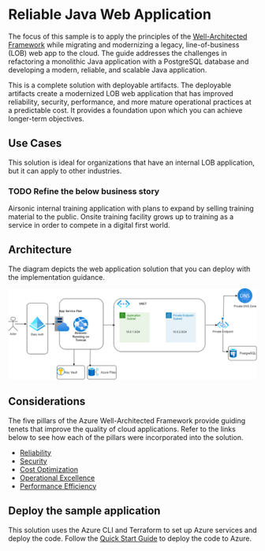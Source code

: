 # Reliable Java Web Application

The focus of this sample is to apply the principles of the [Well-Architected Framework](https://docs.microsoft.com/azure/architecture/framework/) while migrating and modernizing a legacy, line-of-business (LOB) web app to the cloud. The guide addresses the challenges in refactoring a monolithic Java application with a PostgreSQL database and developing a modern, reliable, and scalable Java application. 

This is a complete solution with deployable artifacts. The deployable artifacts create a modernized LOB web application that has improved reliability, security, performance, and more mature operational practices at a predictable cost. It provides a foundation upon which you can achieve longer-term objectives.

## Use Cases

This solution is ideal for organizations that have an internal LOB application, but it can apply to other industries.

### TODO Refine the below business story

Airsonic internal training application with plans to expand by selling training material to the public. Onsite training facility grows up to training as a service in order to compete in a digital first world.

## Architecture

The diagram depicts the web application solution that you can deploy with the implementation guidance.

![Aisonic Azure architecture](assets/airsonic-azure-architecture.png)

## Considerations

The five pillars of the Azure Well-Architected Framework provide guiding tenets that improve the quality of cloud applications.  Refer to the links below to see how each of the pillars were incorporated into the solution.

- [Reliability](./reliability.md)
- [Security](./security.md)
- [Cost Optimization](./cost-optimization.md)
- [Operational Excellence](./operational-excellence.md)
- [Performance Efficiency](./performance-efficiency.md)

## Deploy the sample application

This solution uses the Azure CLI and Terraform to set up Azure services and deploy the code. Follow the [Quick Start Guide](./quick-start-guide.md) to deploy the code to Azure.
